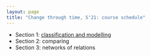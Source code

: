```yaml
---
layout: page
title: "Change through time, S'21: course schedule"
---
```


- Section 1: [classification and modelling](./part1/)
- Section 2: comparing
- Section 3: networks of relations

